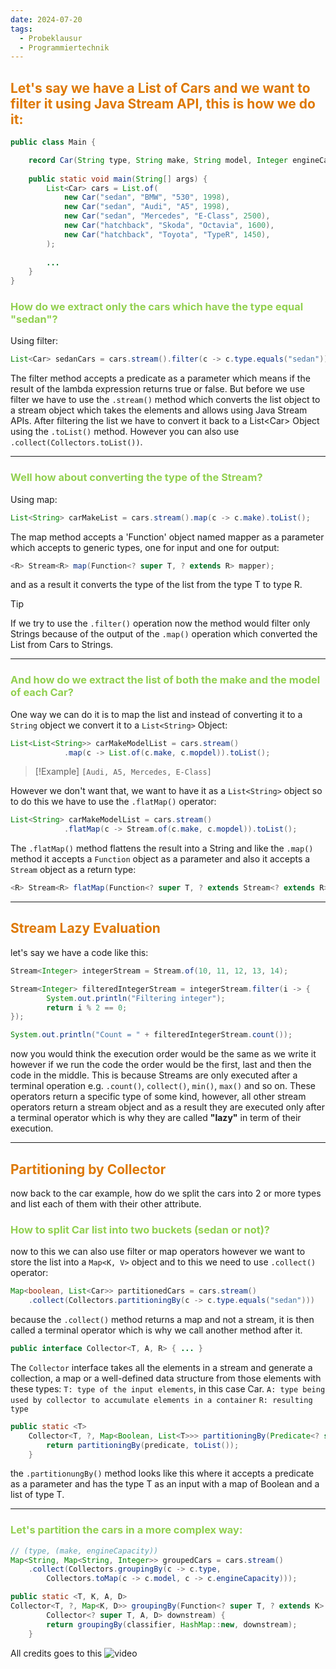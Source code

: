 ```yaml
---
date: 2024-07-20
tags:
  - Probeklausur
  - Programmiertechnik
---
```

## <font color="#de7802">Let's say we have a List of Cars and we want to filter it using Java Stream API, this is how we do it:</font>

```java
public class Main {

	record Car(String type, String make, String model, Integer engineCapacity)
	
	public static void main(String[] args) {
		List<Car> cars = List.of(
			new Car("sedan", "BMW", "530", 1998),
			new Car("sedan", "Audi", "A5", 1998),
			new Car("sedan", "Mercedes", "E-Class", 2500),
			new Car("hatchback", "Skoda", "Octavia", 1600),
			new Car("hatchback", "Toyota", "TypeR", 1450),
		);
		
		...
	}
}
```

### <font color="#92d050">How do we extract only the cars which have the type equal "sedan"?</font>
Using filter:
```java
List<Car> sedanCars = cars.stream().filter(c -> c.type.equals("sedan")).toList();
```
The filter method accepts a predicate as a parameter which means if the result of the lambda expression returns true or false. But before we use filter we have to use the `.stream()` method which converts the list object to a stream object which takes the elements and allows using Java Stream APIs. After filtering the list we have to convert it back to a List\<Car\> Object using the `.toList()` method. However you can also use `.collect(Collectors.toList())`.


---
### <font color="#92d050">Well how about converting the type of the Stream?</font>
Using map:
```java
List<String> carMakeList = cars.stream().map(c -> c.make).toList();
```
The map method accepts a 'Function' object named mapper as a parameter which accepts to generic types, one for input and one for output:
```java
<R> Stream<R> map(Function<? super T, ? extends R> mapper);
```
and as a result it converts the type of the list from the type T to type R.

> [!Tip] 
> If we try to use the `.filter()` operation now the method would filter only Strings because of the output of the `.map()` operation which converted the List from Cars to Strings.


---

### <font color="#92d050">And how do we extract the list of both the make and the model of each Car?</font>
One way we can do it is to map the list and instead of converting it to a `String` object we convert it to a `List<String>` Object:
```java
List<List<String>> carMakeModelList = cars.stream()
			.map(c -> List.of(c.make, c.mopdel)).toList();
```

> [!Example]
> `[Audi, A5, Mercedes, E-Class]`

However we don't want that, we want to have it as a `List<String>` object so to do this we have to use the `.flatMap()` operator:
```java
List<String> carMakeModelList = cars.stream()
			.flatMap(c -> Stream.of(c.make, c.mopdel)).toList();
```

The `.flatMap()` method flattens the result into a String and like the `.map()` method it accepts a `Function` object as a parameter and also it accepts a `Stream` object as a return type:
```java
<R> Stream<R> flatMap(Function<? super T, ? extends Stream<? extends R>> mapper);
```

---
## <font color="#de7802">Stream Lazy Evaluation</font>
let's say we have a code like this:
```java
Stream<Integer> integerStream = Stream.of(10, 11, 12, 13, 14);

Stream<Integer> filteredIntegerStream = integerStream.filter(i -> {
		System.out.println("Filtering integer");
		return i % 2 == 0;		
});

System.out.println("Count = " + filteredIntegerStream.count());
```
now you would think the execution order would be the same as we write it however if we run the code the order would be the first, last and then the code in the middle. This is because Streams are only executed after a terminal operation e.g. `.count()`, `collect()`, `min()`, `max()` and so on.
These operators return a specific type of some kind, however, all other stream operators return a stream object and as a result they are executed only after a terminal operator which is why they are called **"lazy"** in term of their execution.

---
## <font color="#de7802">Partitioning by Collector</font>
now back to the car example, how do we split the cars into 2 or more types and list each of them with their other attribute.

### <font color="#92d050">How to split Car list into two buckets (sedan or not)?</font>
now to this we can also use filter or map operators however we want to store the list into a `Map<K, V>` object and to this we need to use `.collect()` operator:
```java
Map<boolean, List<Car>> partitionedCars = cars.stream()
	.collect(Collectors.partitioningBy(c -> c.type.equals("sedan")))
```
because the `.collect()` method returns a map and not a stream, it is then called a terminal operator which is why we call another method after it.

```java
public interface Collector<T, A, R> { ... }
```
The `Collector` interface takes all the elements in a stream and generate a collection, a map or a well-defined data structure from those elements with these types:
`T: type of the input elements`, in this case Car.
`A: type being used by collector to accumulate elements in a container`
`R: resulting type`

```java
public static <T>
    Collector<T, ?, Map<Boolean, List<T>>> partitioningBy(Predicate<? super T> predicate) {
        return partitioningBy(predicate, toList());
    }
```
the `.partitionungBy()` method looks like this where it accepts a predicate as a parameter and has the type T as an input with a map of Boolean and a list of type T.


---

### <font color="#92d050">Let's partition the cars in a more complex way:</font>

```java
// (type, (make, engineCapacity))
Map<String, Map<String, Integer>> groupedCars = cars.stream()
	.collect(Collectors.groupingBy(c -> c.type,
		Collectors.toMap(c -> c.model, c -> c.engineCapacity)));
```

```java
public static <T, K, A, D>
Collector<T, ?, Map<K, D>> groupingBy(Function<? super T, ? extends K> classifier,
        Collector<? super T, A, D> downstream) {
        return groupingBy(classifier, HashMap::new, downstream);
    }
```

All credits goes to this ![video](https://www.youtube.com/watch?v=2StXP1XaU04)